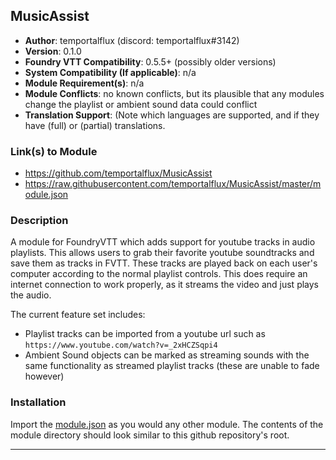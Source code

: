 ## MusicAssist

* **Author**: temportalflux (discord: temportalflux#3142)
* **Version**: 0.1.0
* **Foundry VTT Compatibility**: 0.5.5+ (possibly older versions)
* **System Compatibility (If applicable)**: n/a
* **Module Requirement(s)**: n/a
* **Module Conflicts**: no known conflicts, but its plausible that any modules change the playlist or ambient sound data could conflict
* **Translation Support**: (Note which languages are supported, and if they have (full) or (partial) translations.

### Link(s) to Module
* https://github.com/temportalflux/MusicAssist
* https://raw.githubusercontent.com/temportalflux/MusicAssist/master/module.json

### Description
A module for FoundryVTT which adds support for youtube tracks in audio playlists. This allows users to grab their favorite youtube soundtracks and save them as tracks in FVTT. These tracks are played back on each user's computer according to the normal playlist controls. This does require an internet connection to work properly, as it streams the video and just plays the audio.

The current feature set includes:
- Playlist tracks can be imported from a youtube url such as `https://www.youtube.com/watch?v=_2xHCZSqpi4`
- Ambient Sound objects can be marked as streaming sounds with the same functionality as streamed playlist tracks (these are unable to fade however)

### Installation
Import the [module.json](https://raw.githubusercontent.com/temportalflux/MusicAssist/master/module.json) as you would any other module. The contents of the module directory should look similar to this github repository's root.

---
